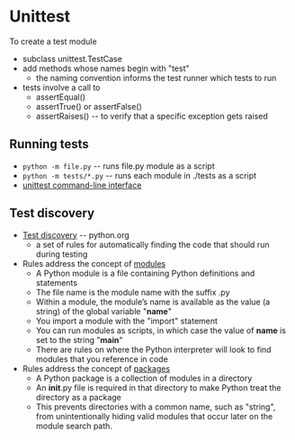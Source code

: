 
# Unittest

To create a test module

* subclass unittest.TestCase
* add methods whose names begin with "test"
  * the naming convention informs the test runner which tests to run
* tests involve a call to
  * assertEqual()
  * assertTrue() or assertFalse()
  * assertRaises() -- to verify that a specific exception gets raised

## Running tests

* `python -m file.py` -- runs file.py module as a script
* `python -m tests/*.py` -- runs each module in ./tests as a script
* [unittest command-line interface](https://docs.python.org/3/library/unittest.html#command-line-interface)

## Test discovery

* [Test discovery](https://docs.python.org/3/library/unittest.html#unittest-test-discovery) -- python.org
  * a set of rules for automatically finding the code that should run during testing
* Rules address the concept of [modules](https://docs.python.org/3/tutorial/modules.html#tut-modules)
  * A Python module is a file containing Python definitions and statements 
  * The file name is the module name with the suffix .py
  * Within a module, the module’s name is available as the value (a string) of the global variable "__name__"
  * You import a module with the "import" statement
  * You can run modules as scripts, in which case the value of __name__ is set to the string "__main__"
  * There are rules on where the Python interpreter will look to find modules that you reference in code
* Rules address the concept of [packages](https://docs.python.org/3/tutorial/modules.html#packages)
  * A Python package is a collection of modules in a directory
  * An __init__.py file is required in that directory to make Python treat the directory as a package 
  * This prevents directories with a common name, such as "string", from unintentionally hiding valid modules that occur later on the module search path. 
